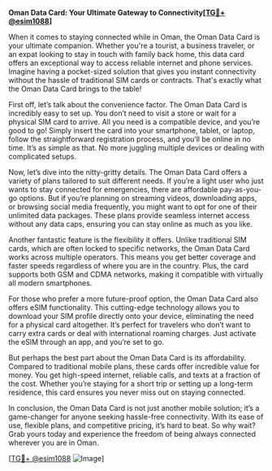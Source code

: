 **Oman Data Card: Your Ultimate Gateway to Connectivity[[TG💪+ @esim1088](https://t.me/s/esim1088)]**

When it comes to staying connected while in Oman, the Oman Data Card is your ultimate companion. Whether you're a tourist, a business traveler, or an expat looking to stay in touch with family back home, this data card offers an exceptional way to access reliable internet and phone services. Imagine having a pocket-sized solution that gives you instant connectivity without the hassle of traditional SIM cards or contracts. That's exactly what the Oman Data Card brings to the table!

First off, let’s talk about the convenience factor. The Oman Data Card is incredibly easy to set up. You don’t need to visit a store or wait for a physical SIM card to arrive. All you need is a compatible device, and you’re good to go! Simply insert the card into your smartphone, tablet, or laptop, follow the straightforward registration process, and you’ll be online in no time. It’s as simple as that. No more juggling multiple devices or dealing with complicated setups.

Now, let’s dive into the nitty-gritty details. The Oman Data Card offers a variety of plans tailored to suit different needs. If you’re a light user who just wants to stay connected for emergencies, there are affordable pay-as-you-go options. But if you’re planning on streaming videos, downloading apps, or browsing social media frequently, you might want to opt for one of their unlimited data packages. These plans provide seamless internet access without any data caps, ensuring you can stay online as much as you like.

Another fantastic feature is the flexibility it offers. Unlike traditional SIM cards, which are often locked to specific networks, the Oman Data Card works across multiple operators. This means you get better coverage and faster speeds regardless of where you are in the country. Plus, the card supports both GSM and CDMA networks, making it compatible with virtually all modern smartphones.

For those who prefer a more future-proof option, the Oman Data Card also offers eSIM functionality. This cutting-edge technology allows you to download your SIM profile directly onto your device, eliminating the need for a physical card altogether. It’s perfect for travelers who don’t want to carry extra cards or deal with international roaming charges. Just activate the eSIM through an app, and you’re set to go.

But perhaps the best part about the Oman Data Card is its affordability. Compared to traditional mobile plans, these cards offer incredible value for money. You get high-speed internet, reliable calls, and texts at a fraction of the cost. Whether you’re staying for a short trip or setting up a long-term residence, this card ensures you never miss out on staying connected.

In conclusion, the Oman Data Card is not just another mobile solution; it’s a game-changer for anyone seeking hassle-free connectivity. With its ease of use, flexible plans, and competitive pricing, it’s hard to beat. So why wait? Grab yours today and experience the freedom of being always connected wherever you are in Oman.

[[TG💪+ @esim1088](https://t.me/s/esim1088) ![Image](https://i.postimg.cc/Y0z9fWf4/image.png)]